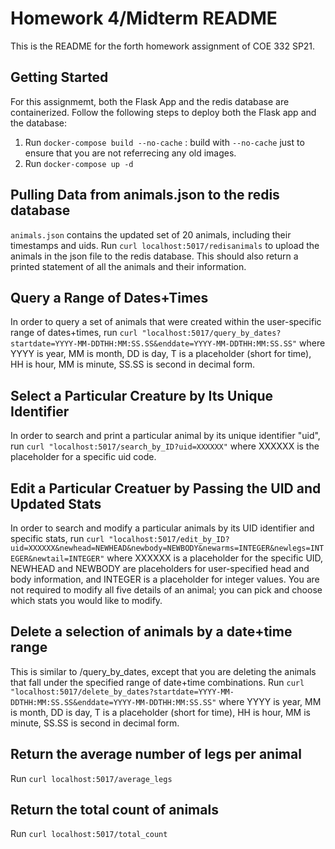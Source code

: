 # Homework 4/Midterm README

This is the README for the forth homework assignment of COE 332 SP21. 

## Getting Started

For this assignmemt, both the Flask App and the redis database are containerized. Follow the following steps to deploy both the Flask app and the database:

1. Run `docker-compose build --no-cache` : build with `--no-cache` just to ensure that you are not referrecing any old images.
2. Run `docker-compose up -d`
 
## Pulling Data from animals.json to the redis database

`animals.json` contains the updated set of 20 animals, including their timestamps and uids.
Run `curl localhost:5017/redisanimals` to upload the animals in the json file to the redis database. This should also return a printed statement of all the animals and their information.

## Query a Range of Dates+Times

In order to query a set of animals that were created within the user-specific range of dates+times, run `curl "localhost:5017/query_by_dates?startdate=YYYY-MM-DDTHH:MM:SS.SS&enddate=YYYY-MM-DDTHH:MM:SS.SS"` where YYYY is year, MM is month, DD is day, T is a placeholder (short for time), HH is hour, MM is minute, SS.SS is second in decimal form. 

## Select a Particular Creature by Its Unique Identifier

In order to search and print a particular animal by its unique identifier "uid", run `curl "localhost:5017/search_by_ID?uid=XXXXXX"` where XXXXXX is the placeholder for a specific uid code.

## Edit a Particular Creatuer by Passing the UID and Updated Stats

In order to search and modify a particular animals by its UID identifier and specific stats, run `curl "localhost:5017/edit_by_ID?uid=XXXXXX&newhead=NEWHEAD&newbody=NEWBODY&newarms=INTEGER&newlegs=INTEGER&newtail=INTEGER"` where XXXXXX is a placeholder for the specific UID, NEWHEAD and NEWBODY are placeholders for user-specified head and body information, and INTEGER is a placeholder for integer values. You are not required to modify all five details of an animal; you can pick and choose which stats you would like to modify.

## Delete a selection of animals by a date+time range

This is similar to /query_by_dates, except that you are deleting the animals that fall under the specified range of date+time combinations. Run `curl "localhost:5017/delete_by_dates?startdate=YYYY-MM-DDTHH:MM:SS.SS&enddate=YYYY-MM-DDTHH:MM:SS.SS"` where YYYY is year, MM is month, DD is day, T is a placeholder (short for time), HH is hour, MM is minute, SS.SS is second in decimal form. 

## Return the average number of legs per animal

Run `curl localhost:5017/average_legs`

## Return the total count of animals

Run `curl localhost:5017/total_count`

